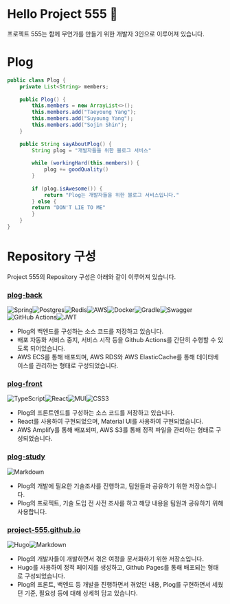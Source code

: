 # Hello Project 555 👋
프로젝트 555는 함께 무언가를 만들기 위한 개발자 3인으로 이루어져 있습니다.


# Plog
```java
public class Plog {
    private List<String> members;
    
    public Plog() {
        this.members = new ArrayList<>();
        this.members.add("Taeyoung Yang");
        this.members.add("Suyoung Yang");
        this.members.add("Sojin Shin");
    }
    
    public String sayAboutPlog() {
        String plog = "개발자들을 위한 블로그 서비스"
        
        while (workingHard(this.members)) {
            plog += goodQuality()
        }
        
        if (plog.isAwesome()) {
            return "Plog는 개발자들을 위한 블로그 서비스입니다."
        } else {
        return "DON'T LIE TO ME"
        }
    }
}
```



# Repository 구성
Project 555의 Repository 구성은 아래와 같이 이루어져 있습니다.

### [plog-back](https://github.com/project-555/plog-back)
![Spring](https://img.shields.io/badge/spring-%236DB33F.svg?style=for-the-badge&logo=spring&logoColor=white)![Postgres](https://img.shields.io/badge/postgres-%23316192.svg?style=for-the-badge&logo=postgresql&logoColor=white)![Redis](https://img.shields.io/badge/redis-%23DD0031.svg?style=for-the-badge&logo=redis&logoColor=white)![AWS](https://img.shields.io/badge/AWS-%23FF9900.svg?style=for-the-badge&logo=amazon-aws&logoColor=white)![Docker](https://img.shields.io/badge/docker-%230db7ed.svg?style=for-the-badge&logo=docker&logoColor=white)![Gradle](https://img.shields.io/badge/Gradle-02303A.svg?style=for-the-badge&logo=Gradle&logoColor=white)![Swagger](https://img.shields.io/badge/-Swagger-%23Clojure?style=for-the-badge&logo=swagger&logoColor=white)![GitHub Actions](https://img.shields.io/badge/github%20actions-%232671E5.svg?style=for-the-badge&logo=githubactions&logoColor=white)![JWT](https://img.shields.io/badge/JWT-black?style=for-the-badge&logo=JSON%20web%20tokens)
- Plog의 백엔드를 구성하는 소스 코드를 저장하고 있습니다.
- 배포 자동화 서비스 중지, 서비스 시작 등을 Github Actions를 간단히 수행할 수 있도록 되어있습니다.
- AWS ECS를 통해 배포되며, AWS RDS와 AWS ElasticCache를 통해 데이터베이스를 관리하는 형태로 구성되었습니다.

### [plog-front](https://github.com/project-555/plog-front)
![TypeScript](https://img.shields.io/badge/typescript-%23007ACC.svg?style=for-the-badge&logo=typescript&logoColor=white)![React](https://img.shields.io/badge/react-%2320232a.svg?style=for-the-badge&logo=react&logoColor=%2361DAFB)![MUI](https://img.shields.io/badge/MUI-%230081CB.svg?style=for-the-badge&logo=mui&logoColor=white)![CSS3](https://img.shields.io/badge/css3-%231572B6.svg?style=for-the-badge&logo=css3&logoColor=white)
- Plog의 프론트엔드를 구성하는 소스 코드를 저장하고 있습니다.
- React를 사용하여 구현되었으며, Material UI를 사용하여 구현되었습니다.
- AWS Amplify를 통해 배포되며, AWS S3를 통해 정적 파일을 관리하는 형태로 구성되었습니다.

### [plog-study](https://github.com/project-555/plog-study)
![Markdown](https://img.shields.io/badge/markdown-%23000000.svg?style=for-the-badge&logo=markdown&logoColor=white)
- Plog의 개발에 필요한 기술조사를 진행하고, 팀원들과 공유하기 위한 저장소입니다.
- Plog의 프로젝트, 기술 도입 전 사전 조사를 하고 해당 내용을 팀원과 공유하기 위해 사용합니다.

### [project-555.github.io](https://github.com/project-555/project-555.github.io)
![Hugo](https://img.shields.io/badge/Hugo-black.svg?style=for-the-badge&logo=Hugo)![Markdown](https://img.shields.io/badge/markdown-%23000000.svg?style=for-the-badge&logo=markdown&logoColor=white)
- Plog의 개발자들이 개발하면서 겪은 여정을 문서화하기 위한 저장소입니다.
- Hugo를 사용하여 정적 페이지를 생성하고, Github Pages를 통해 배포되는 형태로 구성되었습니다.
- Plog의 프론트, 백엔드 등 개발을 진행하면서 겪었던 내용, Plog를 구현하면서 세웠던 기준, 필요성 등에 대해 상세히 담고 있습니다.